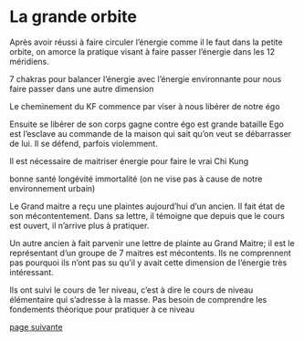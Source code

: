 # La grande orbite

Après avoir réussi à faire circuler l’énergie comme il le faut dans la petite orbite, on amorce la pratique visant à faire passer l’énergie dans les 12 méridiens.

7 chakras pour balancer l’énergie avec l’énergie environnante pour nous faire passer dans une autre dimension

Le cheminement du KF commence par viser à nous libérer de notre égo

Ensuite se libérer de son corps
gagne contre égo est grande bataille
Ego est l’esclave au commande de la maison qui sait qu’on veut se débarrasser de lui. 
Il se défend, parfois violemment.
 

Il est nécessaire de maitriser énergie pour faire le vrai Chi Kung

bonne santé 
longévité 
immortalité (on ne vise pas à cause de notre environnement urbain)

Le Grand maitre a reçu une plaintes aujourd’hui d’un ancien. Il fait état de son mécontentement. Dans sa lettre, il témoigne que depuis que le cours est ouvert, il n’arrive plus à pratiquer.

Un autre ancien à fait parvenir une lettre de plainte au Grand Maitre; il est le représentant d’un groupe de 7 maitres est mécontents. Ils ne comprennent pas pourquoi ils n’ont pas su qu’il y avait cette dimension de l’énergie très intéressant.

Ils ont suivi le cours de 1er niveau, c’est à dire le cours de niveau élémentaire qui s’adresse à la masse. Pas besoin de comprendre les fondements théorique pour pratiquer à ce niveau
 
[page suivante](2024-03-03-02.md)